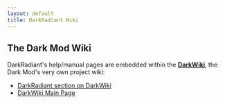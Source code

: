 ```yaml
---
layout: default
title: DarkRadiant Wiki
---
```

<div class="section">
  <h2>The Dark Mod Wiki</h2>
	<p>DarkRadiant's help/manual pages are embedded within the <strong><a href="https://wiki.thedarkmod.com/">DarkWiki</a></strong>, the Dark Mod's very own project wiki:</p>
	<ul>
	  <li><a href="https://wiki.thedarkmod.com/index.php?title=DarkRadiant">DarkRadiant section on DarkWiki</a></li>
	  <li><a href="https://wiki.thedarkmod.com">DarkWiki Main Page </a></li>
	</ul>	
</div>